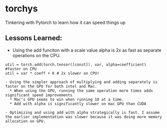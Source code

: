 # torchys
Tinkering with Pytorch to learn how it can speed things up

## Lessons Learned:

 - Using the add funciton with a scale value alpha is 2x as fast as separate operations on the CPU.
 ```
util = torch.add(torch.tensor([const]), var, alpha=coefficient) #faster on CPU
util = var * coeff + K # 2x slower on CPU!

 - Using the simpler approach of multiplying and adding separately is faster on the GPU for both intel and Mac.
   * When using the GPU, running the same operation more times adds significant speed improvements
   * Mac's GPU seems to win when running 10 at a time.
   * Add with alpha is significantly slower on mac GPU than CUDA

 - Optimizing and using add with alpha strategically is fast. I assume the earlier implementation was slower because it was doing more memory allocation on GPU.